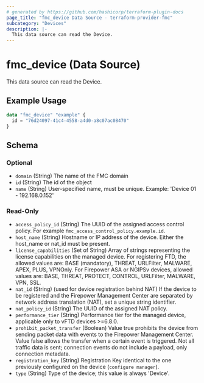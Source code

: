 ```yaml
---
# generated by https://github.com/hashicorp/terraform-plugin-docs
page_title: "fmc_device Data Source - terraform-provider-fmc"
subcategory: "Devices"
description: |-
  This data source can read the Device.
---
```


# fmc_device (Data Source)

This data source can read the Device.

## Example Usage

```terraform
data "fmc_device" "example" {
  id = "76d24097-41c4-4558-a4d0-a8c07ac08470"
}
```

<!-- schema generated by tfplugindocs -->
## Schema

### Optional

- `domain` (String) The name of the FMC domain
- `id` (String) The id of the object
- `name` (String) User-specified name, must be unique. Example: 'Device 01 - 192.168.0.152'

### Read-Only

- `access_policy_id` (String) The UUID of the assigned access control policy. For example `fmc_access_control_policy.example.id`.
- `host_name` (String) Hostname or IP address of the device. Either the host_name or nat_id must be present.
- `license_capabilities` (Set of String) Array of strings representing the license capabilities on the managed device. For registering FTD, the allowed values are: BASE (mandatory), THREAT, URLFilter, MALWARE, APEX, PLUS, VPNOnly. For Firepower ASA or NGIPSv devices, allowed values are: BASE, THREAT, PROTECT, CONTROL, URLFilter, MALWARE, VPN, SSL.
- `nat_id` (String) (used for device registration behind NAT) If the device to be registered and the Firepower Management Center are separated by network address translation (NAT), set a unique string identifier.
- `nat_policy_id` (String) The UUID of the assigned NAT policy.
- `performance_tier` (String) Performance tier for the managed device, applicable only to vFTD devices >=6.8.0.
- `prohibit_packet_transfer` (Boolean) Value true prohibits the device from sending packet data with events to the Firepower Management Center. Value false allows the transfer when a certain event is triggered. Not all traffic data is sent; connection events do not include a payload, only connection metadata.
- `registration_key` (String) Registration Key identical to the one previously configured on the device (`configure manager`).
- `type` (String) Type of the device; this value is always 'Device'.
